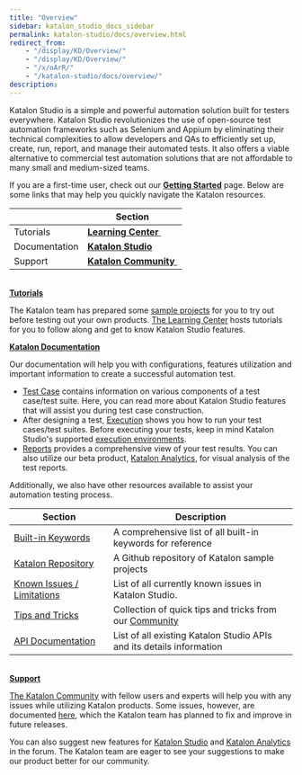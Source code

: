 ```yaml
---
title: "Overview" 
sidebar: katalon_studio_docs_sidebar
permalink: katalon-studio/docs/overview.html 
redirect_from:
    - "/display/KD/Overview/"
    - "/display/KD/Overview/"
    - "/x/oArR/"
    - "/katalon-studio/docs/overview/"
description: 
---
```

Katalon Studio is a simple and powerful automation solution built for testers everywhere. Katalon Studio revolutionizes the use of open-source test automation frameworks such as Selenium and Appium by eliminating their technical complexities to allow developers and QAs to efficiently set up, create, run, report, and manage their automated tests. It also offers a viable alternative to commercial test automation solutions that are not affordable to many small and medium-sized teams.

If you are a first-time user, check out our **[Getting Started](/display/KD/Getting+Started)** page. Below are some links that may help you quickly navigate the Katalon resources. 

|   | Section |
| --- | --- |
| Tutorials | [**Learning Center** ](/katalon-studio/tutorials/) |
| Documentation | **[Katalon Studio](/display/KD/Overview)** |
| Support | [**Katalon Community** ](https://forum.katalon.com/) |

**[  
Tutorials](/katalon-studio/tutorials/)**

The Katalon team has prepared some [sample projects](https://github.com/katalon-studio-samples) for you to try out before testing out your own products. [The Learning Center](/katalon-studio/) hosts tutorials for you to follow along and get to know Katalon Studio features.

**[Katalon Documentation](/display/KD/Overview)**

Our documentation will help you with configurations, features utilization and important information to create a successful automation test.

*   [Test Case](/display/KD/Test+Case) contains information on various components of a test case/test suite. Here, you can read more about Katalon Studio features that will assist you during test case construction. 
*   After designing a test, [Execution](/display/KD/Execution) shows you how to run your test cases/test suites. Before executing your tests, keep in mind Katalon Studio's supported [execution environments](/display/KD/Execute+a+test+case).
*   [Reports](/display/KD/Reports) provides a comprehensive view of your test results. You can also utilize our beta product, [Katalon Analytics](/display/KD/Katalon+Analytics+%28Beta%29+Integration), for visual analysis of the test reports.

Additionally, we also have other resources available to assist your automation testing process. 

| Section | Description |
| --- | --- |
| [Built-in Keywords](/display/KD/Built-in+Keywords) | A comprehensive list of all built-in keywords for reference |
| [Katalon Repository](https://github.com/katalon-studio-samples) | A Github repository of Katalon sample projects |
| [Known Issues / Limitations](/pages/viewpage.action?pageId=3179464) | List of all currently known issues in Katalon Studio. |
| [Tips and Tricks](/display/KD/Tips+and+Tricks) | Collection of quick tips and tricks from our [Community](https://forum.katalon.com/discussions) |
| [API Documentation](https://api-docs.katalon.com/index.html) | List of all existing Katalon Studio APIs and its details information |

**[  
Support](https://forum.katalon.com/)**

[The Katalon Community](https://forum.katalon.com/) with fellow users and experts will help you with any issues while utilizing Katalon products. Some issues, however, are documented [here](/pages/viewpage.action?pageId=3179464), which the Katalon team has planned to fix and improve in future releases. 

You can also suggest new features for [Katalon Studio](https://forum.katalon.com/categories/katalon-studio-feature-suggestions) and [Katalon Analytics](https://forum.katalon.com/categories/katalon-analytics-feature-suggestions) in the forum. The Katalon team are eager to see your suggestions to make our product better for our community.